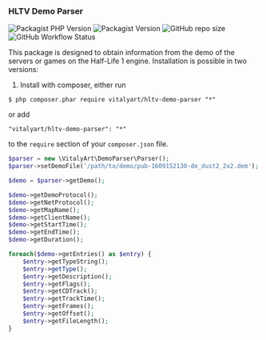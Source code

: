 ### HLTV Demo Parser

![Packagist PHP Version](https://img.shields.io/packagist/dependency-v/vitalyart/hltv-demo-parser/php?style=flat-square) 
![Packagist Version](https://img.shields.io/packagist/v/vitalyart/hltv-demo-parser?style=flat-square)
![GitHub repo size](https://img.shields.io/github/repo-size/vitalyart/hltv-demo-parser?style=flat-square)
![GitHub Workflow Status](https://github.com/VitalyArt/hltv-demo-parser/workflows/PHPUnit/badge.svg?branch=master)

This package is designed to obtain information from the demo of the servers or games on the Half-Life 1 engine.
Installation is possible in two versions:
1. Install with composer, either run

```
$ php composer.phar require vitalyart/hltv-demo-parser "*"
```

or add

```
"vitalyart/hltv-demo-parser": "*"
```

to the ```require``` section of your `composer.json` file.

```php
$parser = new \VitalyArt\DemoParser\Parser();
$parser->setDemoFile('/path/to/demo/pub-1609152130-de_dust2_2x2.dem');

$demo = $parser->getDemo();

$demo->getDemoProtocol();
$demo->getNetProtocol();
$demo->getMapName();
$demo->getClientName();
$demo->getStartTime();
$demo->getEndTime();
$demo->getDuration();

foreach($demo->getEntries() as $entry) {
    $entry->getTypeString();
    $entry->getType();
    $entry->getDescription();
    $entry->getFlags();
    $entry->getCDTrack();
    $entry->getTrackTime();
    $entry->getFrames();
    $entry->getOffset();
    $entry->getFileLength();
}
```
